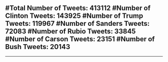 #Total Number of Tweets: 413112 
#Number of Clinton Tweets: 143925
#Number of Trump Tweets: 119967
#Number of Sanders Tweets: 72083
#Number of Rubio Tweets: 33845
#Number of Carson Tweets: 23151
#Number of Bush Tweets: 20143
---
---
